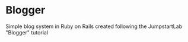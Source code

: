 Blogger
=======

Simple blog system in Ruby on Rails created following the JumpstartLab "Blogger" tutorial
